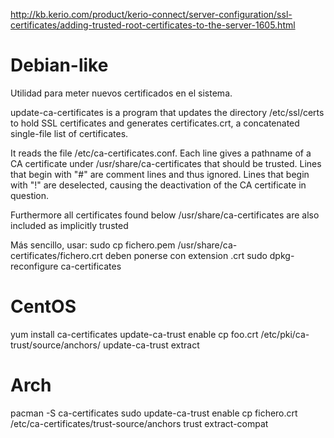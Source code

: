 http://kb.kerio.com/product/kerio-connect/server-configuration/ssl-certificates/adding-trusted-root-certificates-to-the-server-1605.html

# Debian-like
Utilidad para meter nuevos certificados en el sistema.

update-ca-certificates is a program that updates the directory /etc/ssl/certs to hold SSL certificates and generates certificates.crt, a concatenated single-file list of certificates.

It reads the file /etc/ca-certificates.conf. Each line gives a pathname of a CA certificate under /usr/share/ca-certificates that should be trusted. Lines that begin with "#" are comment lines and thus ignored. Lines that begin with "!" are deselected, causing the deactivation of the CA certificate in question.

Furthermore all certificates found below /usr/share/ca-certificates are also included as implicitly trusted


Más sencillo, usar:
sudo cp fichero.pem /usr/share/ca-certificates/fichero.crt
  deben ponerse con extension .crt
sudo dpkg-reconfigure ca-certificates


# CentOS
yum install ca-certificates
update-ca-trust enable
cp foo.crt /etc/pki/ca-trust/source/anchors/
update-ca-trust extract


# Arch
pacman -S ca-certificates
sudo update-ca-trust enable
cp fichero.crt /etc/ca-certificates/trust-source/anchors
trust extract-compat
